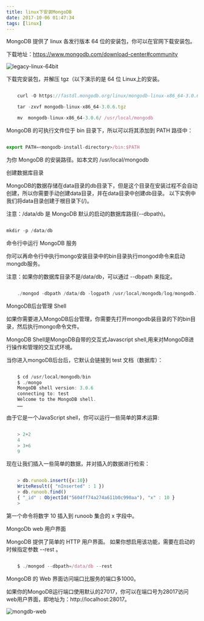 ```yaml
---
title: linux下安装MongoDB
date: 2017-10-06 01:47:34
tags: [linux]
---
```


MongoDB 提供了 linux 各发行版本 64 位的安装包，你可以在官网下载安装包。

下载地址：https://www.mongodb.com/download-center#community

![legacy-linux-64bit](http://oncykm32h.bkt.clouddn.com/mongodb-download.png)

下载完安装包，并解压 tgz（以下演示的是 64 位 Linux上的安装。

```js

	curl -O https://fastdl.mongodb.org/linux/mongodb-linux-x86_64-3.0.6.tgz    # 下载

	tar -zxvf mongodb-linux-x86_64-3.0.6.tgz                                   # 解压

	mv  mongodb-linux-x86_64-3.0.6/ /usr/local/mongodb                         # 将解压包拷贝到指定目录

```

MongoDB 的可执行文件位于 bin 目录下，所以可以将其添加到 PATH 路径中：

```js

export PATH=<mongodb-install-directory>/bin:$PATH

```

<mongodb-install-directory> 为你 MongoDB 的安装路径。如本文的 /usr/local/mongodb

创建数据库目录

MongoDB的数据存储在data目录的db目录下，但是这个目录在安装过程不会自动创建，所以你需要手动创建data目录，并在data目录中创建db目录。
以下实例中我们将data目录创建于根目录下(/)。

注意：/data/db 是 MongoDB 默认的启动的数据库路径(--dbpath)。

```js

mkdir -p /data/db

```

命令行中运行 MongoDB 服务

你可以再命令行中执行mongo安装目录中的bin目录执行mongod命令来启动mongdb服务。

注意：如果你的数据库目录不是/data/db，可以通过 --dbpath 来指定。

```js

	./mongod -dbpath /data/db -logpath /usr/local/mongodb/log/mongodb.log -logappend -fork -port 27017

```

MongoDB后台管理 Shell

如果你需要进入MongoDB后台管理，你需要先打开mongodb装目录的下的bin目录，然后执行mongo命令文件。

MongoDB Shell是MongoDB自带的交互式Javascript shell,用来对MongoDB进行操作和管理的交互式环境。

当你进入mongoDB后台后，它默认会链接到 test 文档（数据库）：

```js

	$ cd /usr/local/mongodb/bin
	$ ./mongo
	MongoDB shell version: 3.0.6
	connecting to: test
	Welcome to the MongoDB shell.
	……

```

由于它是一个JavaScript shell，你可以运行一些简单的算术运算:

```js

	> 2+2
	4
	> 3+6
	9

```

现在让我们插入一些简单的数据，并对插入的数据进行检索：

```js

	> db.runoob.insert({x:10})
	WriteResult({ "nInserted" : 1 })
	> db.runoob.find()
	{ "_id" : ObjectId("5604ff74a274a611b0c990aa"), "x" : 10 }
	>

```

第一个命令将数字 10 插入到 runoob 集合的 x 字段中。

MongoDb web 用户界面

MongoDB 提供了简单的 HTTP 用户界面。 如果你想启用该功能，需要在启动的时候指定参数 --rest 。

```js

	$ ./mongod --dbpath=/data/db --rest

```

MongoDB 的 Web 界面访问端口比服务的端口多1000。

如果你的MongoDB运行端口使用默认的27017，你可以在端口号为28017访问web用户界面，即地址为：http://localhost:28017。

![mongdb-web](http://oncykm32h.bkt.clouddn.com/mongodb-web.jpg)

